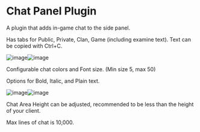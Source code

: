 # Chat Panel Plugin

A plugin that adds in-game chat to the side panel.

Has tabs for Public, Private, Clan, Game (including examine text). Text can be copied with Ctrl+C.

![image](https://github.com/Yenof/Chat-Panel/assets/122739279/0cf70f0f-879d-4328-b989-43587e80991c)![image](https://github.com/Yenof/chat-panel/assets/122739279/18919a6b-128a-4699-ae2a-436bcc29289b)







Configurable chat colors and Font size. (Min size 5, max 50)

Options for Bold, Italic, and Plain text. 

![image](https://github.com/Yenof/chat-panel/assets/122739279/d6c90610-1cab-40fd-8834-e3f924707695)![image](https://github.com/Yenof/chat-panel/assets/122739279/01688c70-a715-4bd5-b807-215c8b4a8df5)



Chat Area Height can be adjusted, recommended to be less than the height of your client. 

Max lines of chat is 10,000.
